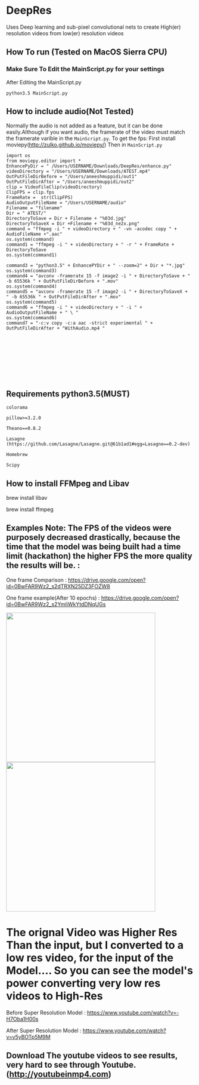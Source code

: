 # DeepRes

Uses Deep learning and sub-pixel convolutional nets to create High(er) resolution videos from low(er) resolution videos

## How To run (Tested on MacOS Sierra CPU)

### Make Sure To Edit the MainScript.py for your settings

After Editing the MainScript.py

```
python3.5 MainScript.py
```
## How to include audio(Not Tested)

Normally the audio is not added as a feature, but it can be done easily.Although if you want audio, the framerate of the video must match the framerate varible in the ``` MainScript.py ```. To get the fps:
First install moviepy(http://zulko.github.io/moviepy/)
Then in ```MainScript.py```
```
import os
from moviepy.editor import *
EnhancePyDir = " /Users/USERNAME/Downloads/DeepRes/enhance.py"
videoDirectory = "/Users/USERNAME/Downloads/ATEST.mp4"
OutPutFileDirBefore = "/Users/aneeshmuppidi/out1"
OutPutFileDirAfter = "/Users/aneeshmuppidi/out2"
clip = VideoFileClip(videoDirectory)
ClipFPS = clip.fps
FrameRate =  str(ClipFPS)
AudioOutputFileName = "/Users/USERNAME/audio" 
Filename = "filename"
Dir = " ATEST/"
DirectoryToSave = Dir + Filename + "%03d.jpg"
DirectoryToSaveX = Dir +Filename + "%03d_ne2x.png"
command = "ffmpeg -i " + videoDirectory + " -vn -acodec copy " + AudioFileName +".aac"
os.system(command)
command1 = "ffmpeg -i " + videoDirectory + " -r " + FrameRate + DirectoryToSave
os.system(command1)

command3 = "python3.5" + EnhancePYDir + " --zoom=2" + Dir + "*.jpg"
os.system(command3)
command4 = "avconv -framerate 15 -f image2 -i " + DirectoryToSave + "  -b 65536k " + OutPutFileDirBefore + ".mov"
os.system(command4)
command5 = "avconv -framerate 15 -f image2 -i " + DirectoryToSaveX +  " -b 65536k " + OutPutFileDirAfter + ".mov"
os.system(command5)
command6 = "ffmpeg -i " + videoDirectory + " -i " + AudioOutputFileName + " \ "
os.system(command6)
command7 = "-c:v copy -c:a aac -strict experimental " + OutPutFileDirAfter + "WithAudio.mp4 "










```


## Requirements python3.5(MUST)
```
colorama
```
```
pillow>=3.2.0
```
```
Theano==0.8.2
```


```
Lasagne  (https://github.com/Lasagne/Lasagne.git@61b1ad1#egg=Lasagne==0.2-dev)
```
```
Homebrew
```
```
Scipy
```

## How to install FFMpeg and Libav

brew install libav

brew install ffmpeg


## Examples Note: The FPS of the videos were purposely decreased drastically, because the time that the model was being built had a time  limit (hackathon) the higher FPS the more quality the results will be. : 

One frame Comparison : https://drive.google.com/open?id=0BwFAR9Wz2_s2dTRXN25DZ3FOZW8   


One frame example(After 10 epochs) : https://drive.google.com/open?id=0BwFAR9Wz2_s2YmliWkYtdDNqUGs

<img src="./images/input_detail.png" width=400> <img src="./images/superres_epoch6_detail.png" width=400>

# The orignal Video was Higher Res Than the input, but I converted to a low res video, for the input of the Model.... So you can see the model's power converting very low res videos to High-Res

Before Super Resolution Model  :   https://www.youtube.com/watch?v=-H7Oba1H00s

After Super Resolution Model  : https://www.youtube.com/watch?v=v5yBOTp5M9M



## Download The youtube videos to see results, very hard to see through Youtube.  (http://youtubeinmp4.com)





